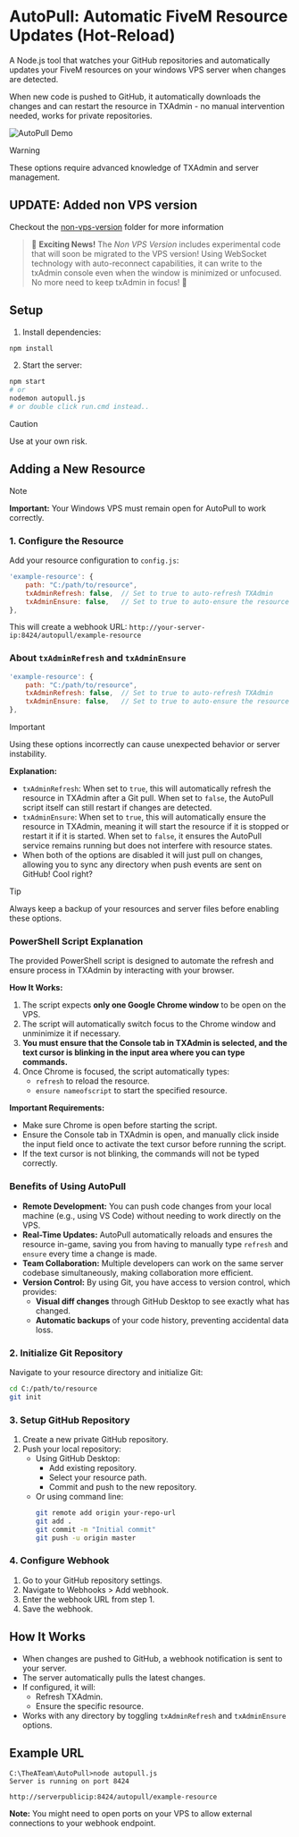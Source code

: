 # AutoPull: Automatic FiveM Resource Updates (Hot-Reload)

A Node.js tool that watches your GitHub repositories and automatically updates your FiveM resources on your windows VPS server when changes are detected.

When new code is pushed to GitHub, it automatically downloads the changes and can restart the resource in TXAdmin - no manual intervention needed, works for private repositories.

![AutoPull Demo](screenshot.gif)

> [!WARNING]  
> These options require advanced knowledge of TXAdmin and server management.

## UPDATE: Added non VPS version

Checkout the [non-vps-version](https://github.com/Team-A-Store/AutoPull/tree/master/non-vps-version) folder for more information

> 🚀 **Exciting News!** The *Non VPS Version* includes experimental code that will soon be migrated to the VPS version! Using WebSocket technology with auto-reconnect capabilities, it can write to the txAdmin console even when the window is minimized or unfocused. No more need to keep txAdmin in focus! 🎯

## Setup

1. Install dependencies:

```bash
npm install
```

2. Start the server:

```bash
npm start
# or
nodemon autopull.js
# or double click run.cmd instead..
```

> [!CAUTION]
> Use at your own risk.

## Adding a New Resource

> [!NOTE]  
> **Important:** Your Windows VPS must remain open for AutoPull to work correctly.

### 1. Configure the Resource

Add your resource configuration to `config.js`:

```javascript
'example-resource': {
    path: "C:/path/to/resource",
    txAdminRefresh: false,  // Set to true to auto-refresh TXAdmin
    txAdminEnsure: false,   // Set to true to auto-ensure the resource
},
```

This will create a webhook URL: `http://your-server-ip:8424/autopull/example-resource`

### About `txAdminRefresh` and `txAdminEnsure`

```javascript
'example-resource': {
    path: "C:/path/to/resource",
    txAdminRefresh: false,  // Set to true to auto-refresh TXAdmin
    txAdminEnsure: false,   // Set to true to auto-ensure the resource
},
```

> [!IMPORTANT]  
> Using these options incorrectly can cause unexpected behavior or server instability.

**Explanation:**

- `txAdminRefresh`: When set to `true`, this will automatically refresh the resource in TXAdmin after a Git pull. When set to `false`, the AutoPull script itself can still restart if changes are detected.
- `txAdminEnsure`: When set to `true`, this will automatically ensure the resource in TXAdmin, meaning it will start the resource if it is stopped or restart it if it is started. When set to `false`, it ensures the AutoPull service remains running but does not interfere with resource states.
- When both of the options are disabled it will just pull on changes, allowing you to sync any directory when push events are sent on GitHub! Cool right?

> [!TIP]
> Always keep a backup of your resources and server files before enabling these options.

### PowerShell Script Explanation

The provided PowerShell script is designed to automate the refresh and ensure process in TXAdmin by interacting with your browser.

**How It Works:**
1. The script expects **only one Google Chrome window** to be open on the VPS.
2. The script will automatically switch focus to the Chrome window and unminimize it if necessary.
3. **You must ensure that the Console tab in TXAdmin is selected, and the text cursor is blinking in the input area where you can type commands.**
4. Once Chrome is focused, the script automatically types:
   - `refresh` to reload the resource.
   - `ensure nameofscript` to start the specified resource.

**Important Requirements:**
- Make sure Chrome is open before starting the script.
- Ensure the Console tab in TXAdmin is open, and manually click inside the input field once to activate the text cursor before running the script.
- If the text cursor is not blinking, the commands will not be typed correctly.

### Benefits of Using AutoPull

- **Remote Development:** You can push code changes from your local machine (e.g., using VS Code) without needing to work directly on the VPS.
- **Real-Time Updates:** AutoPull automatically reloads and ensures the resource in-game, saving you from having to manually type `refresh` and `ensure` every time a change is made.
- **Team Collaboration:** Multiple developers can work on the same server codebase simultaneously, making collaboration more efficient.
- **Version Control:** By using Git, you have access to version control, which provides:
  - **Visual diff changes** through GitHub Desktop to see exactly what has changed.
  - **Automatic backups** of your code history, preventing accidental data loss.

### 2. Initialize Git Repository

Navigate to your resource directory and initialize Git:

```bash
cd C:/path/to/resource
git init
```

### 3. Setup GitHub Repository

1. Create a new private GitHub repository.
2. Push your local repository:
   - Using GitHub Desktop:
     - Add existing repository.
     - Select your resource path.
     - Commit and push to the new repository.
   - Or using command line:
     ```bash
     git remote add origin your-repo-url
     git add .
     git commit -m "Initial commit"
     git push -u origin master
     ```

### 4. Configure Webhook

1. Go to your GitHub repository settings.
2. Navigate to Webhooks > Add webhook.
3. Enter the webhook URL from step 1.
4. Save the webhook.

## How It Works

- When changes are pushed to GitHub, a webhook notification is sent to your server.
- The server automatically pulls the latest changes.
- If configured, it will:
  - Refresh TXAdmin.
  - Ensure the specific resource.
- Works with any directory by toggling `txAdminRefresh` and `txAdminEnsure` options.

## Example URL

```
C:\TheATeam\AutoPull>node autopull.js
Server is running on port 8424

http://serverpublicip:8424/autopull/example-resource
```

**Note:** You might need to open ports on your VPS to allow external connections to your webhook endpoint.
